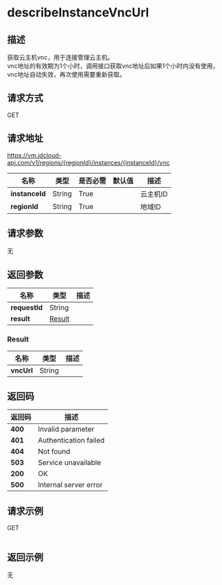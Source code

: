 # describeInstanceVncUrl


## 描述
获取云主机vnc，用于连接管理云主机。<br>
vnc地址的有效期为1个小时，调用接口获取vnc地址后如果1个小时内没有使用，vnc地址自动失效，再次使用需要重新获取。


## 请求方式
GET

## 请求地址
https://vm.jdcloud-api.com/v1/regions/{regionId}/instances/{instanceId}/vnc

|名称|类型|是否必需|默认值|描述|
|---|---|---|---|---|
|**instanceId**|String|True||云主机ID|
|**regionId**|String|True||地域ID|

## 请求参数
无


## 返回参数
|名称|类型|描述|
|---|---|---|
|**requestId**|String||
|**result**|[Result](##Result)||


### <a name="Result">Result</a>
|名称|类型|描述|
|---|---|---|
|**vncUrl**|String||

## 返回码
|返回码|描述|
|---|---|
|**400**|Invalid parameter|
|**401**|Authentication failed|
|**404**|Not found|
|**503**|Service unavailable|
|**200**|OK|
|**500**|Internal server error|

## 请求示例
GET
```

```

## 返回示例
无

